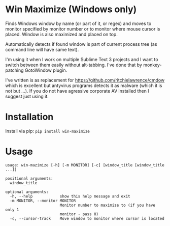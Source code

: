 # Win Maximize (Windows only)

Finds Windows window by name (or part of it, or regex) and moves to monitor specified by monitor number or to monitor where mouse cursor is placed. Window is also maximized and placed on top. 

Automatically detects if found window is part of current process tree (as command line will have same text).

I'm using it when I work on multiple Sublime Text 3 projects and I want to switch between them easily without alt-tabbing. I've done that by monkey-patching GotoWindow plugin.

I've written is as replacement for https://github.com/ritchielawrence/cmdow which is excellent but antyvirus programs detects it as malware (which it is not but ...). If you do not have agressive corporate AV installed then I suggest just using it.


# Installation

Install via pip: `pip install win-maximize`

# Usage

```
usage: win-mazimize [-h] [-m MONITOR] [-c] [window_title [window_title ...]]

positional arguments:
  window_title

optional arguments:
  -h, --help            show this help message and exit
  -m MONITOR, --monitor MONITOR
                        Monitor number to maximize to (if you have only 1
                        monitor - pass 0)
  -c, --cursor-track    Move window to monitor where cursor is located
```

